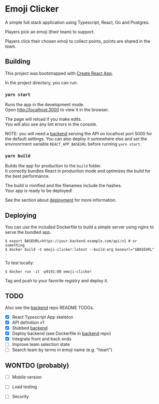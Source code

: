 # Emoji Clicker

A simple full stack application using Typescript, React, Go and Postgres.

Players pick an emoji (their team) to support.

Players click their chosen emoji to collect points, points are shared in
the team.

## Building

This project was bootstrapped with [Create React App].

[Create React App]: https://github.com/facebook/create-react-app

In the project directory, you can run:

### `yarn start`

Runs the app in the development mode.\
Open <http://localhost:3000> to view it in the browser.

The page will reload if you make edits.\
You will also see any lint errors in the console.

NOTE: you will need a [backend] serving the API on localhost port 5000 for the default settings. You can also deploy it somewhere else and set the environrment variable `REACT_APP_BASEURL` before running `yarn start`.


### `yarn build`

Builds the app for production to the `build` folder.\
It correctly bundles React in production mode and optimizes the build for the best performance.

The build is minified and the filenames include the hashes.\
Your app is ready to be deployed!

See the section about [deployment] for more information.

[deployment]: https://facebook.github.io/create-react-app/docs/deployment

## Deploying

You can use the included Dockerfile to build a simple server using nginx to serve the bundled app.

```shell
$ export BASEURL=https://your.backend.example.com/api/v1 # or something
$ docker build -t emoji-clicker:latest --build-arg baseurl="$BASEURL" .
```

To test locally:

```shell
$ docker run -it -p9191:80 emoji-clicker 
```

Tag and push to your favorite registry and deploy it.

## TODO

Also see the [backend] repo README TODOs.

- [x] React Typescript App skeleton
- [x] API definition v1
- [x] Stubbed [backend]
- [x] Deploy backend (see Dockerfile in [backend] repo)
- [x] Integrate front and back ends
- [ ] Improve team selection state
- [ ] Search team by terms in emoji name (e.g. "heart")

## WONTDO (probably)

- [ ] Mobile version
- [ ] Load testing
- [ ] Security


[backend]: https://github.com/fabjan/mmocg
